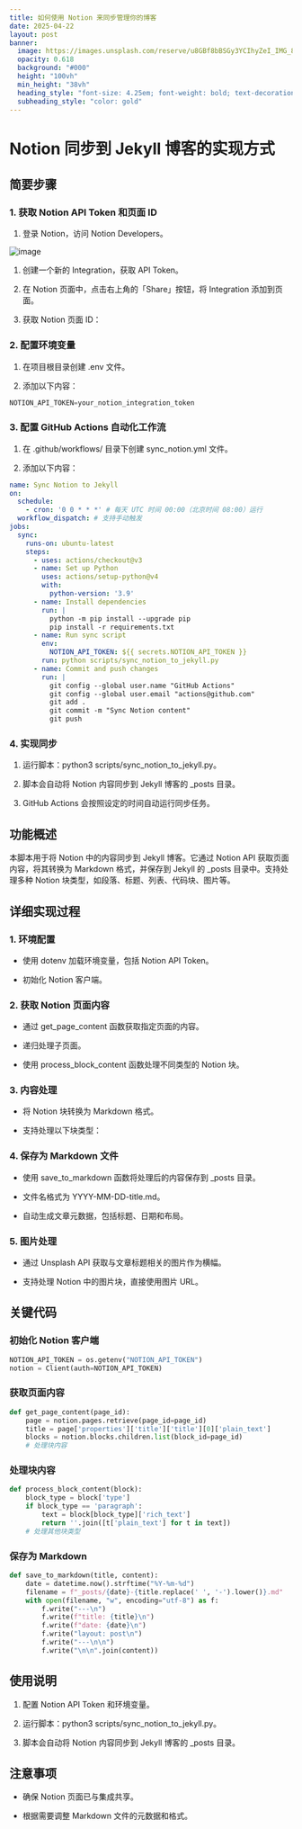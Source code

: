 ```yaml
---
title: 如何使用 Notion 来同步管理你的博客
date: 2025-04-22
layout: post
banner:
  image: https://images.unsplash.com/reserve/u8GBf8bBSGy3YCIhyZeI_IMG_8737.jpg?crop=entropy&cs=tinysrgb&fit=max&fm=jpg&ixid=M3w2OTIwMzJ8MHwxfHJhbmRvbXx8fHx8fHx8fDE3NDUzNTMzODZ8&ixlib=rb-4.0.3&q=80&w=1080
  opacity: 0.618
  background: "#000"
  height: "100vh"
  min_height: "38vh"
  heading_style: "font-size: 4.25em; font-weight: bold; text-decoration: underline"
  subheading_style: "color: gold"
---
```


# Notion 同步到 Jekyll 博客的实现方式

## 简要步骤

### 1. 获取 Notion API Token 和页面 ID

1. 登录 Notion，访问 Notion Developers。

![image](https://prod-files-secure.s3.us-west-2.amazonaws.com/a7a0cc5a-89b9-4cda-8686-1fba0ca52f40/d19c1afe-dea5-4312-9333-786b0ba83054/image.png?X-Amz-Algorithm=AWS4-HMAC-SHA256&X-Amz-Content-Sha256=UNSIGNED-PAYLOAD&X-Amz-Credential=ASIAZI2LB466TJ4J53LS%2F20250422%2Fus-west-2%2Fs3%2Faws4_request&X-Amz-Date=20250422T202306Z&X-Amz-Expires=3600&X-Amz-Security-Token=IQoJb3JpZ2luX2VjEFQaCXVzLXdlc3QtMiJGMEQCIF0hxqBiNoJasOcSKVC%2FqwUfxOi3cCJrOsRUkLrPSNnIAiA1MjiCX3QRW%2BeIfw1jiQ2H7iJE2EKjtEyJGI8yvBVHyyqIBAjd%2F%2F%2F%2F%2F%2F%2F%2F%2F%2F8BEAAaDDYzNzQyMzE4MzgwNSIMWq3%2FGOpgaYtPtgxMKtwDPD%2B9cB6jAfTZ6NjKLHkzNinElEAFdPtdFko64uW2dU2ciN6JvVaPZ7c2OEDufvJFAVtAxs%2BfkWO5Yl%2FLoWwgFLRJ%2FwtJHfPBSAFchHqlkBxyHwpToEhrsrDYCAVPmSKfy85cIHU8C3l80WSe3%2FObET9q%2BZC6HmSlBFMKkQbkGrvOxxCjfaprGAeZ%2FrXwHPeFc4UwxO5orNI0WqEoiIO8uvBTTPOGLISxZP6KuqWY39QsVsui92xLtBHaLAdww5HuBGMUiZ5w22K2Vw2G6qOtojjcT%2BYwXsKupF6qFkwmSGA%2BtKOXfWQHijkz%2BhqhRo5xaQfNdIRPKn8%2FVP%2BJUmVXkewAZt0hFSDAZpCdQiHLiN01w%2BHAX%2BtToW6ku%2FJY6zL7BE6vODchZlNEOwmXvTqHRS%2Boqs5lpK1BWR6gkDtb3rXv9KwNnd%2FYNb8eKSeqsBh5mgsMJgLeDZ6nMAeNo07P5DE%2BpV4KhlVc8nNqe6jV9%2Fq8fGVfCciuFrmFiFZsdP5XIXxt47u0PArGrULiYHOeQUaRm%2BjXdvFbLOP5BBVtD9ncIGayw4Jtz1vzFw%2BIJ6yDEC6oukTIRQulDE461kauoWInZLRZ55fphvrsqkEurhgZLaATQYH7L5Dw59wwn%2B%2BfwAY6pgH2Af9afCdCJGuplqm9Tc7udnSVLPLqvWPmR6%2BEX6uKSGSn5AeE1bI3YcWs43xUlw%2F4kgF641Rv77xpzEeumkVC0Xlv9uHiUUBmtaVtoxGE37q43RjCgdRb4dpgWlPoPnVYLedYdH7MSRBiDhRHJbiwS8zTRAjTm2qYlVooONZAemsKXqd%2Bh3PsG4%2Bxte3Rw%2BvXk%2BrwqmRmEMEkMhx%2Bqk5V08Hdjnz%2F&X-Amz-Signature=740d7105d12403b19093d3b2ca03e1e923275987164d58dff57075376457ef33&X-Amz-SignedHeaders=host&x-id=GetObject)

1. 创建一个新的 Integration，获取 API Token。

1. 在 Notion 页面中，点击右上角的「Share」按钮，将 Integration 添加到页面。

1. 获取 Notion 页面 ID：


### 2. 配置环境变量

1. 在项目根目录创建 .env 文件。

1. 添加以下内容：

```javascript
NOTION_API_TOKEN=your_notion_integration_token
```

### 3. 配置 GitHub Actions 自动化工作流

1. 在 .github/workflows/ 目录下创建 sync_notion.yml 文件。

1. 添加以下内容：

```yaml
name: Sync Notion to Jekyll
on:
  schedule:
    - cron: '0 0 * * *' # 每天 UTC 时间 00:00（北京时间 08:00）运行
  workflow_dispatch: # 支持手动触发
jobs:
  sync:
    runs-on: ubuntu-latest
    steps:
      - uses: actions/checkout@v3
      - name: Set up Python
        uses: actions/setup-python@v4
        with:
          python-version: '3.9'
      - name: Install dependencies
        run: |
          python -m pip install --upgrade pip
          pip install -r requirements.txt
      - name: Run sync script
        env:
          NOTION_API_TOKEN: ${{ secrets.NOTION_API_TOKEN }}
        run: python scripts/sync_notion_to_jekyll.py
      - name: Commit and push changes
        run: |
          git config --global user.name "GitHub Actions"
          git config --global user.email "actions@github.com"
          git add .
          git commit -m "Sync Notion content"
          git push
```

### 4. 实现同步

1. 运行脚本：python3 scripts/sync_notion_to_jekyll.py。

1. 脚本会自动将 Notion 内容同步到 Jekyll 博客的 _posts 目录。

1. GitHub Actions 会按照设定的时间自动运行同步任务。

## 功能概述

本脚本用于将 Notion 中的内容同步到 Jekyll 博客。它通过 Notion API 获取页面内容，将其转换为 Markdown 格式，并保存到 Jekyll 的 _posts 目录中。支持处理多种 Notion 块类型，如段落、标题、列表、代码块、图片等。

## 详细实现过程

### 1. 环境配置

- 使用 dotenv 加载环境变量，包括 Notion API Token。

- 初始化 Notion 客户端。

### 2. 获取 Notion 页面内容

- 通过 get_page_content 函数获取指定页面的内容。

- 递归处理子页面。

- 使用 process_block_content 函数处理不同类型的 Notion 块。

### 3. 内容处理

- 将 Notion 块转换为 Markdown 格式。

- 支持处理以下块类型：


### 4. 保存为 Markdown 文件

- 使用 save_to_markdown 函数将处理后的内容保存到 _posts 目录。

- 文件名格式为 YYYY-MM-DD-title.md。

- 自动生成文章元数据，包括标题、日期和布局。

### 5. 图片处理

- 通过 Unsplash API 获取与文章标题相关的图片作为横幅。

- 支持处理 Notion 中的图片块，直接使用图片 URL。

## 关键代码

### 初始化 Notion 客户端

```python
NOTION_API_TOKEN = os.getenv("NOTION_API_TOKEN")
notion = Client(auth=NOTION_API_TOKEN)
```

### 获取页面内容

```python
def get_page_content(page_id):
    page = notion.pages.retrieve(page_id=page_id)
    title = page['properties']['title']['title'][0]['plain_text']
    blocks = notion.blocks.children.list(block_id=page_id)
    # 处理块内容
```

### 处理块内容

```python
def process_block_content(block):
    block_type = block['type']
    if block_type == 'paragraph':
        text = block[block_type]['rich_text']
        return ''.join([t['plain_text'] for t in text])
    # 处理其他块类型
```

### 保存为 Markdown

```python
def save_to_markdown(title, content):
    date = datetime.now().strftime("%Y-%m-%d")
    filename = f"_posts/{date}-{title.replace(' ', '-').lower()}.md"
    with open(filename, "w", encoding="utf-8") as f:
        f.write("---\n")
        f.write(f"title: {title}\n")
        f.write(f"date: {date}\n")
        f.write("layout: post\n")
        f.write("---\n\n")
        f.write("\n\n".join(content))
```

## 使用说明

1. 配置 Notion API Token 和环境变量。

1. 运行脚本：python3 scripts/sync_notion_to_jekyll.py。

1. 脚本会自动将 Notion 内容同步到 Jekyll 博客的 _posts 目录。

## 注意事项

- 确保 Notion 页面已与集成共享。

- 根据需要调整 Markdown 文件的元数据和格式。